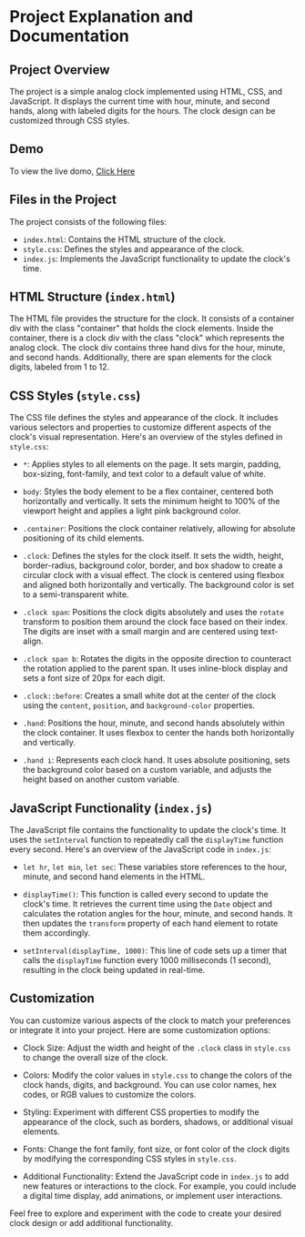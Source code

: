 # Project Explanation and Documentation

## Project Overview
The project is a simple analog clock implemented using HTML, CSS, and JavaScript. It displays the current time with hour, minute, and second hands, along with labeled digits for the hours. The clock design can be customized through CSS styles.

## Demo
To view the live domo, [Click Here](https://iamisaackn.github.io/Analog-Clock/)

## Files in the Project
The project consists of the following files:
- `index.html`: Contains the HTML structure of the clock.
- `style.css`: Defines the styles and appearance of the clock.
- `index.js`: Implements the JavaScript functionality to update the clock's time.

## HTML Structure (`index.html`)
The HTML file provides the structure for the clock. It consists of a container div with the class "container" that holds the clock elements. Inside the container, there is a clock div with the class "clock" which represents the analog clock. The clock div contains three hand divs for the hour, minute, and second hands. Additionally, there are span elements for the clock digits, labeled from 1 to 12.

## CSS Styles (`style.css`)
The CSS file defines the styles and appearance of the clock. It includes various selectors and properties to customize different aspects of the clock's visual representation. Here's an overview of the styles defined in `style.css`:

- `*`: Applies styles to all elements on the page. It sets margin, padding, box-sizing, font-family, and text color to a default value of white.

- `body`: Styles the body element to be a flex container, centered both horizontally and vertically. It sets the minimum height to 100% of the viewport height and applies a light pink background color.

- `.container`: Positions the clock container relatively, allowing for absolute positioning of its child elements.

- `.clock`: Defines the styles for the clock itself. It sets the width, height, border-radius, background color, border, and box shadow to create a circular clock with a visual effect. The clock is centered using flexbox and aligned both horizontally and vertically. The background color is set to a semi-transparent white.

- `.clock span`: Positions the clock digits absolutely and uses the `rotate` transform to position them around the clock face based on their index. The digits are inset with a small margin and are centered using text-align.

- `.clock span b`: Rotates the digits in the opposite direction to counteract the rotation applied to the parent span. It uses inline-block display and sets a font size of 20px for each digit.

- `.clock::before`: Creates a small white dot at the center of the clock using the `content`, `position`, and `background-color` properties.

- `.hand`: Positions the hour, minute, and second hands absolutely within the clock container. It uses flexbox to center the hands both horizontally and vertically.

- `.hand i`: Represents each clock hand. It uses absolute positioning, sets the background color based on a custom variable, and adjusts the height based on another custom variable.

## JavaScript Functionality (`index.js`)
The JavaScript file contains the functionality to update the clock's time. It uses the `setInterval` function to repeatedly call the `displayTime` function every second. Here's an overview of the JavaScript code in `index.js`:

- `let hr`, `let min`, `let sec`: These variables store references to the hour, minute, and second hand elements in the HTML.

- `displayTime()`: This function is called every second to update the clock's time. It retrieves the current time using the `Date` object and calculates the rotation angles for the hour, minute, and second hands. It then updates the `transform` property of each hand element to rotate them accordingly.

- `setInterval(displayTime, 1000)`: This line of code sets up a timer that calls the `displayTime` function every 1000 milliseconds (1 second), resulting in the clock being updated in real-time.

## Customization
You can customize various aspects of the clock to match your preferences or integrate it into your project. Here are some customization options:

- Clock Size: Adjust the width and height of the `.clock` class in `style.css` to change the overall size of the clock.

- Colors: Modify the color values in `style.css` to change the colors of the clock hands, digits, and background. You can use color names, hex codes, or RGB values to customize the colors.

- Styling: Experiment with different CSS properties to modify the appearance of the clock, such as borders, shadows, or additional visual elements.

- Fonts: Change the font family, font size, or font color of the clock digits by modifying the corresponding CSS styles in `style.css`.

- Additional Functionality: Extend the JavaScript code in `index.js` to add new features or interactions to the clock. For example, you could include a digital time display, add animations, or implement user interactions.

Feel free to explore and experiment with the code to create your desired clock design or add additional functionality.

